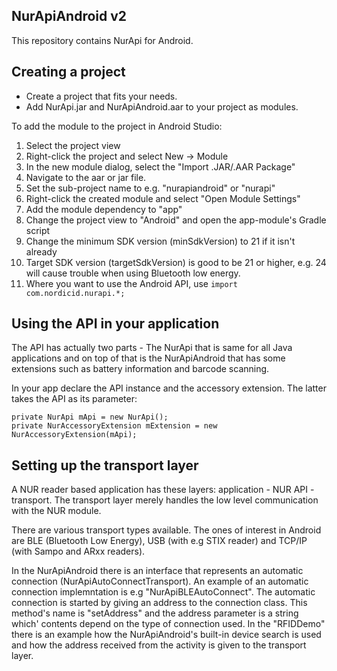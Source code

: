 ## NurApiAndroid v2
This repository contains NurApi for Android. 

## Creating a project
- Create a project that fits your needs. 
- Add NurApi.jar and NurApiAndroid.aar to your project as modules.

To add the module to the project in Android Studio:

1. Select the project view
2. Right-click the project and select New -> Module
3. In the new module dialog, select the "Import .JAR/.AAR Package"
4. Navigate to the aar or jar file.
5. Set the sub-project name to e.g. "nurapiandroid" or "nurapi"
6. Right-click the created module and select "Open Module Settings"
7. Add the module dependency to "app"
8. Change the project view to "Android" and open the app-module's Gradle script
9. Change the minimum SDK version (minSdkVersion) to 21 if it isn't already
10. Target SDK version (targetSdkVersion) is good to be 21 or higher, e.g. 24 will cause trouble when using Bluetooth low energy.
11. Where you want to use the Android API, use `import com.nordicid.nurapi.*;`

## Using the API in your application 

The API has actually two parts - The NurApi that is same for all Java applications and on top of that is the NurApiAndroid that has some extensions such as battery information and barcode scanning.

In your app declare the API instance and the accessory extension. The latter takes the API as its parameter:

    private NurApi mApi = new NurApi();
    private NurAccessoryExtension mExtension = new NurAccessoryExtension(mApi);

## Setting up the transport layer

A NUR reader based application has these layers: application - NUR API - transport. The transport layer merely handles the low level communication with the NUR module.

There are various transport types available. The ones of interest in Android are BLE (Bluetooth Low Energy), USB (with e.g STIX reader) and TCP/IP (with Sampo and ARxx readers).

In the NurApiAndroid there is an interface that represents an automatic connection (NurApiAutoConnectTransport). An example of an automatic connection implemntation is e.g "NurApiBLEAutoConnect". The automatic connection is started by giving an address to the connection class. This method's name is "setAddress" and the address parameter is a string which' contents depend on the type of connection used. In the "RFIDDemo" there is an example how the NurApiAndroid's built-in device search is used and how the address received from the activity is given to the transport layer.
